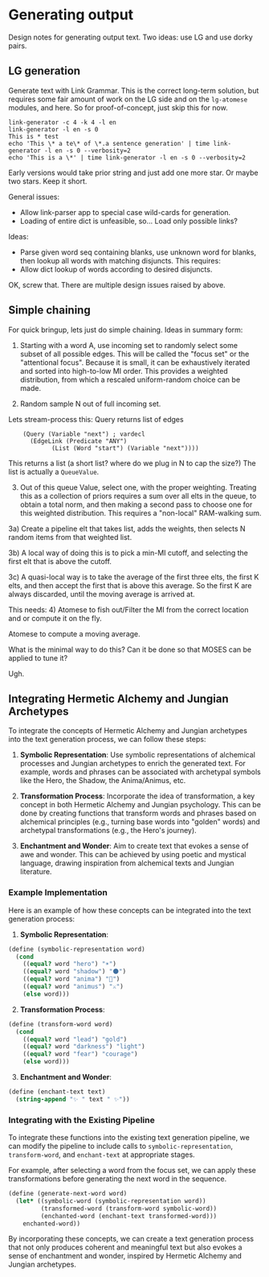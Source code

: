 Generating output
=================
Design notes for generating output text. Two ideas: use LG and use dorky
pairs.

## LG generation
Generate text with Link Grammar. This is the correct long-term solution,
but requires some fair amount of work on the LG side and on the
`lg-atomese` modules, and here. So for proof-of-concept, just skip this
for now.
```
link-generator -c 4 -k 4 -l en
link-generator -l en -s 0
This is * test
echo 'This \* a te\* of \*.a sentence generation' | time link-generator -l en -s 0 --verbosity=2
echo 'This is a \*' | time link-generator -l en -s 0 --verbosity=2
```
Early versions would take prior string and just add one more star.
Or maybe two stars. Keep it short.

General issues:
* Allow link-parser app to special case wild-cards for generation.
* Loading of entire dict is unfeasible, so...
  Load only possible links?

Ideas:
* Parse given word seq containing blanks, use unknown word for
  blanks, then lookup all words with matching disjuncts. This
  requires:
* Allow dict lookup of words according to desired disjuncts.

OK, screw that. There are multiple design issues raised by above.

## Simple chaining
For quick bringup, lets just do simple chaining. Ideas in summary form:

1) Starting with a word A, use incoming set to randomly select some
subset of all possible edges. This will be called the "focus set" or the
"attentional focus". Because it is small, it can be exhaustively
iterated and sorted into high-to-low MI order. This provides a weighted
distribution, from which a rescaled uniform-random choice can be made.

2) Random sample N out of full incoming set.

Lets stream-process this: Query returns list of edges
```
	(Query (Variable "next") ; vardecl
      (EdgeLink (Predicate "ANY")
			(List (Word "start") (Variable "next"))))
```
This returns a list (a short list? where do we plug in N to cap the size?)
The list is actually a `QueueValue`.

3) Out of this queue Value, select one, with the proper weighting.
   Treating this as a collection of priors requires a sum over all elts
   in the queue, to obtain a total norm, and then making a second pass
   to choose one for this weighted distribution. This requires a
   "non-local" RAM-walking sum.

3a) Create a pipeline elt that takes list, adds the weights, then
    selects N random items from that weighted list.

3b) A local way of doing this is to pick a min-MI cutoff, and selecting
    the first elt that is above the cutoff.

3c) A quasi-local way is to take the average of the first three elts,
    the first K elts, and then accept the first that is above this average.
    So the first K are always discarded, until the moving average is arrived
    at.

This needs:
4) Atomese to fish out/Filter the MI from the correct location
   and or compute it on the fly.

   Atomese to compute a moving average.

What is the minimal way to do this?
Can it be done so that MOSES can be applied to tune it?

Ugh.

## Integrating Hermetic Alchemy and Jungian Archetypes
To integrate the concepts of Hermetic Alchemy and Jungian archetypes into the text generation process, we can follow these steps:

1) **Symbolic Representation**: Use symbolic representations of alchemical processes and Jungian archetypes to enrich the generated text. For example, words and phrases can be associated with archetypal symbols like the Hero, the Shadow, the Anima/Animus, etc.

2) **Transformation Process**: Incorporate the idea of transformation, a key concept in both Hermetic Alchemy and Jungian psychology. This can be done by creating functions that transform words and phrases based on alchemical principles (e.g., turning base words into "golden" words) and archetypal transformations (e.g., the Hero's journey).

3) **Enchantment and Wonder**: Aim to create text that evokes a sense of awe and wonder. This can be achieved by using poetic and mystical language, drawing inspiration from alchemical texts and Jungian literature.

### Example Implementation
Here is an example of how these concepts can be integrated into the text generation process:

1) **Symbolic Representation**:
```scheme
(define (symbolic-representation word)
  (cond
    ((equal? word "hero") "☀️")
    ((equal? word "shadow") "🌑")
    ((equal? word "anima") "🌸")
    ((equal? word "animus") "⚔️")
    (else word)))
```

2) **Transformation Process**:
```scheme
(define (transform-word word)
  (cond
    ((equal? word "lead") "gold")
    ((equal? word "darkness") "light")
    ((equal? word "fear") "courage")
    (else word)))
```

3) **Enchantment and Wonder**:
```scheme
(define (enchant-text text)
  (string-append "✨ " text " ✨"))
```

### Integrating with the Existing Pipeline
To integrate these functions into the existing text generation pipeline, we can modify the pipeline to include calls to `symbolic-representation`, `transform-word`, and `enchant-text` at appropriate stages.

For example, after selecting a word from the focus set, we can apply these transformations before generating the next word in the sequence.

```scheme
(define (generate-next-word word)
  (let* ((symbolic-word (symbolic-representation word))
         (transformed-word (transform-word symbolic-word))
         (enchanted-word (enchant-text transformed-word)))
    enchanted-word))
```

By incorporating these concepts, we can create a text generation process that not only produces coherent and meaningful text but also evokes a sense of enchantment and wonder, inspired by Hermetic Alchemy and Jungian archetypes.
